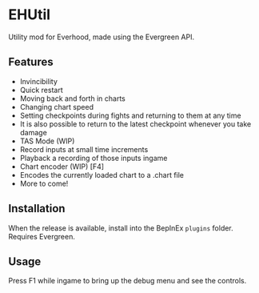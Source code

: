 # EHUtil
Utility mod for Everhood, made using the Evergreen API.

## Features
- Invincibility
- Quick restart
- Moving back and forth in charts
- Changing chart speed
- Setting checkpoints during fights and returning to them at any time
 - It is also possible to return to the latest checkpoint whenever you take damage
- TAS Mode (WIP)
 - Record inputs at small time increments
 - Playback a recording of those inputs ingame
- Chart encoder (WIP) [F4]
 - Encodes the currently loaded chart to a .chart file
- More to come!

## Installation
When the release is available, install into the BepInEx `plugins` folder. Requires Evergreen.

## Usage
Press F1 while ingame to bring up the debug menu and see the controls.
